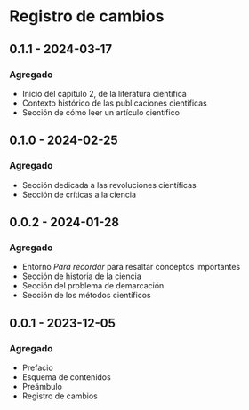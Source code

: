 # Registro de cambios
## 0.1.1 - 2024-03-17

### Agregado
- Inicio del capítulo 2, de la literatura científica
- Contexto histórico de las publicaciones científicas
- Sección de cómo leer un artículo científico

## 0.1.0 - 2024-02-25

### Agregado
- Sección dedicada a las revoluciones científicas
- Sección de críticas a la ciencia

## 0.0.2 - 2024-01-28

### Agregado
- Entorno *Para recordar* para resaltar conceptos importantes
- Sección de historia de la ciencia
- Sección del problema de demarcación
- Sección de los métodos científicos

## 0.0.1 - 2023-12-05

### Agregado

- Prefacio
- Esquema de contenidos
- Preámbulo
- Registro de cambios